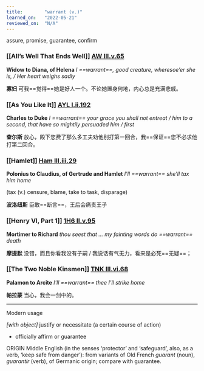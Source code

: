 ```yaml
---
title:        "warrant (v.)"
learned_on:   "2022-05-21"
reviewed_on:  "N/A"
---
```


assure, promise, guarantee, confirm

### [[All’s Well That Ends Well]] [AW III.v.65](https://www.shakespeareswords.com/Public/Play.aspx?Act=3&Scene=5&WorkId=30#222342) 

**Widow to Diana, of Helena** *I ==warrant==, good creature, wheresoe’er she is, / Her heart weighs sadly*

**寡妇** 可我==觉得==她是好人一个。不论她置身何地，内心总是充满悲戚。

### [[As You Like It]] [AYL I.ii.192](https://www.shakespeareswords.com/Public/Play.aspx?Act=1&Scene=2&WorkId=26#205023) 

**Charles to Duke** *I ==warrant== your grace you shall not entreat / him to a second, that have so mightily persuaded him / first*

**查尔斯** 放心，殿下您费了那么多工夫劝他别打第一回合，我==保证==您不必求他打第二回合。

### [[Hamlet]] [Ham III.iii.29](https://www.shakespeareswords.com/Public/Play.aspx?Act=3&Scene=3&WorkId=2#117929) 

**Polonius to Claudius, of Gertrude and Hamlet** *I'll ==warrant== she'll tax him home*

(tax (v.) censure, blame, take to task, disparage)

**波洛纽斯** 臣敢==断言==，王后会痛责王子

### [[Henry VI, Part 1]] [1H6 II.v.95](https://www.shakespeareswords.com/Public/Play.aspx?Act=2&Scene=5&WorkId=25#202304) 

**Mortimer to Richard** *thou seest that ... my fainting words do ==warrant== death*

**摩提默** 没错，而且你看我没有子嗣 / 我说话有气无力，看来是必死==无疑==；

### [[The Two Noble Kinsmen]] [TNK III.vi.68](https://www.shakespeareswords.com/Public/Play.aspx?Act=3&Scene=6&WorkId=37#251373) 

**Palamon to Arcite** *I'll ==warrant== thee I'll strike home*

**帕拉蒙** 当心，我会一剑中的。

-----

Modern usage

*\[with object\]* justify or necessitate (a certain course of action)

- officially affirm or guarantee

ORIGIN Middle English (in the senses ‘protector’ and ‘safeguard’, also, as a verb, ‘keep safe from danger’): from variants of Old French *guarant* (noun), *guarantir* (verb), of Germanic origin; compare with guarantee.
